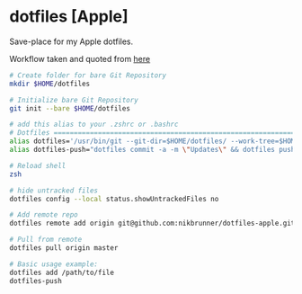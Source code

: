 # dotfiles [Apple]

Save-place for my Apple dotfiles.

Workflow taken and quoted from [here](https://www.youtube.com/watch?v=tBoLDpTWVOM)

```bash
# Create folder for bare Git Repository
mkdir $HOME/dotfiles

# Initialize bare Git Repository
git init --bare $HOME/dotfiles

# add this alias to your .zshrc or .bashrc
# Dotfiles ===============================================================
alias dotfiles='/usr/bin/git --git-dir=$HOME/dotfiles/ --work-tree=$HOME'
alias dotfiles-push="dotfiles commit -a -m \"Updates\" && dotfiles push"

# Reload shell
zsh

# hide untracked files
dotfiles config --local status.showUntrackedFiles no

# Add remote repo
dotfiles remote add origin git@github.com:nikbrunner/dotfiles-apple.git

# Pull from remote
dotfiles pull origin master

# Basic usage example:
dotfiles add /path/to/file
dotfiles-push
```
